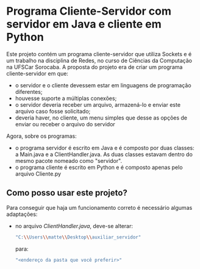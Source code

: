 # Programa Cliente-Servidor com servidor em Java e cliente em Python

Este projeto contém um programa cliente-servidor que utiliza Sockets e é um trabalho na disciplina de Redes, no curso de Ciências da Computação na UFSCar Sorocaba. A proposta do projeto era de criar um programa cliente-servidor em que:

- o servidor e o cliente devessem estar em linguagens de programação diferentes;
- houvesse suporte a múltiplas conexões;
- o servidor deveria receber um arquivo, armazená-lo e enviar este arquivo caso fosse solicitado;
- deveria haver, no cliente, um menu simples que desse as opções de enviar ou receber o arquivo do servidor

Agora, sobre os programas:

- o programa servidor é escrito em Java e é composto por duas classes: a Main.java e a ClientHandler.java. As duas classes estavam dentro do mesmo pacote nomeado como "servidor".
- o programa cliente é escrito em Python e é composto apenas pelo arquivo Cliente.py

## Como posso usar este projeto?

Para conseguir que haja um funcionamento correto é necessário algumas adaptações:

- no arquivo *ClientHandler.java*, deve-se alterar: 
    ```sh
    "C:\\Users\\matte\\Desktop\\auxiliar_servidor"
    ```
    para:
    ```sh
    "<endereço da pasta que você preferir>"
    ```
